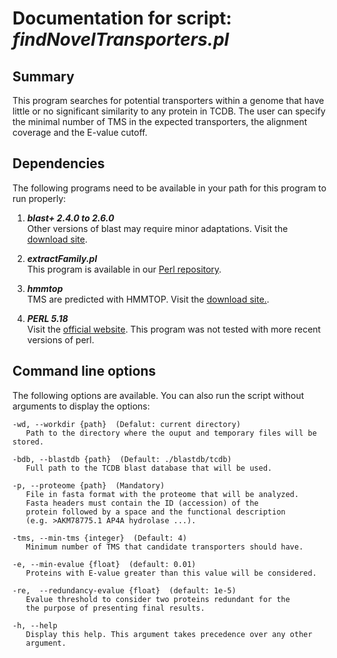 # Documentation for script: _findNovelTransporters.pl_

## Summary
This program searches for potential transporters within a genome that 
have little or no significant similarity to any protein in TCDB. The 
user can specify the minimal number of TMS in the expected transporters, 
the alignment coverage and the E-value cutoff.

## Dependencies
The following programs need to be available in your path for this 
program to run properly:

1. **_blast+ 2.4.0 to 2.6.0_**  
Other versions of blast may require minor adaptations. Visit the
[download site](https://blast.ncbi.nlm.nih.gov/Blast.cgi?PAGE_TYPE=BlastDocs&DOC_TYPE=Download). 

2. **_extractFamily.pl_**  
This program is available in our [Perl repository](https://github.com/SaierLaboratory/TCDBtools). 

3. **_hmmtop_**  
TMS are predicted with HMMTOP. Visit the [download site.](http://www.enzim.hu/hmmtop/html/download.html).

4. **_PERL 5.18_**  
Visit the [official website](https://www.perl.org/). This program 
was not tested with more recent versions of perl.

## Command line options
The following options are available. You can also run the 
script without arguments to display the options:


    -wd, --workdir {path}  (Defalut: current directory)
       Path to the directory where the ouput and temporary files will be stored.

    -bdb, --blastdb {path}  (Default: ./blastdb/tcdb)
       Full path to the TCDB blast database that will be used.

    -p, --proteome {path}  (Mandatory)
       File in fasta format with the proteome that will be analyzed.
       Fasta headers must contain the ID (accession) of the
       protein followed by a space and the functional description 
       (e.g. >AKM78775.1 AP4A hydrolase ...).

    -tms, --min-tms {integer}  (Default: 4)
       Minimum number of TMS that candidate transporters should have.

    -e, --min-evalue {float}  (default: 0.01)
       Proteins with E-value greater than this value will be considered.

    -re,  --redundancy-evalue {float}  (default: 1e-5)
       Evalue threshold to consider two proteins redundant for the
       the purpose of presenting final results.

    -h, --help
       Display this help. This argument takes precedence over any other
       argument.
